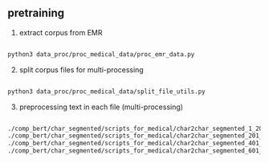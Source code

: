 


## pretraining

1) extract corpus from EMR

```bash

python3 data_proc/proc_medical_data/proc_emr_data.py

```

2) split corpus files for multi-processing

```bash

python3 data_proc/proc_medical_data/split_file_utils.py

```

3) preprocessing text in each file (multi-processing)

```bash

./comp_bert/char_segmented/scripts_for_medical/char2char_segmented_1_200.sh
./comp_bert/char_segmented/scripts_for_medical/char2char_segmented_201_400.sh
./comp_bert/char_segmented/scripts_for_medical/char2char_segmented_401_600.sh
./comp_bert/char_segmented/scripts_for_medical/char2char_segmented_601_626.sh

```